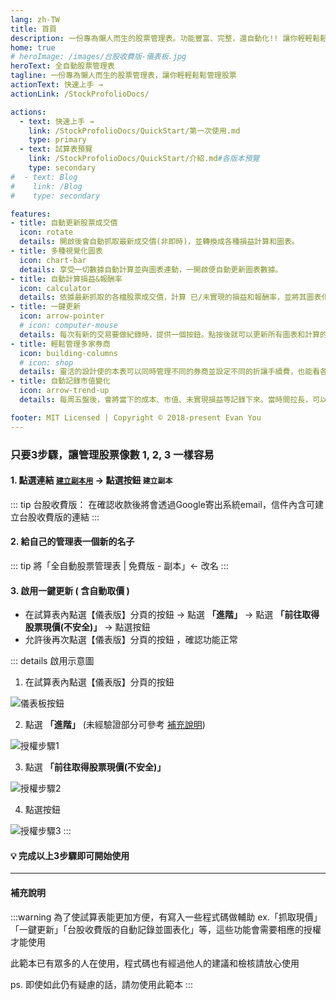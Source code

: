 ```yaml
---
lang: zh-TW
title: 首頁
description: 一份專為懶人而生的股票管理表。功能豐富、完整，還自動化!! 讓你輕輕鬆鬆管理股票
home: true
# heroImage: /images/台股收費版-儀表板.jpg
heroText: 全自動股票管理表
tagline: 一份專為懶人而生的股票管理表，讓你輕輕鬆鬆管理股票
actionText: 快速上手 →
actionLink: /StockProfolioDocs/

actions:
  - text: 快速上手 →
    link: /StockProfolioDocs/QuickStart/第一次使用.md
    type: primary
  - text: 試算表預覽
    link: /StockProfolioDocs/QuickStart/介紹.md#各版本預覽
    type: secondary
#  - text: Blog
#    link: /Blog
#    type: secondary

features:
- title: 自動更新股票成交價
  icon: rotate 
  details: 開啟後會自動抓取最新成交價(非即時)，並轉換成各種損益計算和圖表。
- title: 多種視覺化圖表
  icon: chart-bar
  details: 享受一切數據自動計算並與圖表連動，一開啟便自動更新圖表數據。
- title: 自動計算損益&報酬率
  icon: calculator
  details: 依據最新抓取的各檔股票成交價，計算 已/未實現的損益和報酬率，並將其圖表化。
- title: 一鍵更新
  icon: arrow-pointer
  # icon: computer-mouse
  details: 每次有新的交易要做紀錄時，提供一個按鈕。點按後就可以更新所有圖表和計算的功能。
- title: 輕鬆管理多家券商
  icon: building-columns
  # icon: shop
  details: 靈活的設計使的本表可以同時管理不同的券商並設定不同的折讓手續費，也能看各券商/分類的占比圖。
- title: 自動記錄市值變化
  icon: arrow-trend-up
  details: 每周五盤後，會將當下的成本、市值、未實現損益等記錄下來。當時間拉長，可以觀察到自己投資的曲線變化，是付費版的其中一個大功能！

footer: MIT Licensed | Copyright © 2018-present Evan You
---
```


### 只要3步驟，讓管理股票像數 1, 2, 3 一樣容易

#### 1. 點選連結 [`建立副本用`](https://docs.google.com/spreadsheets/d/1rchpA3W-BlDn8BZOhQ1uiUPnuHLb4UZ65iLzjHb-cp0/copy) → 點選按鈕 `建立副本`
   ::: tip 台股收費版： 在確認收款後將會透過Google寄出系統email，信件內含可建立台股收費版的連結
   :::

#### 2. 給自己的管理表一個新的名子
   ::: tip 將「全自動股票管理表 | 免費版 - 副本」← 改名
   :::

#### 3. 啟用一鍵更新 ( 含自動取價 )
   - 在試算表內點選【儀表版】分頁的按鈕 <Badge text="更新交易紀錄" vertical="middle"/> → 點選 __「進階」__ → 點選  __「前往取得股票現價(不安全)」__ → 點選按鈕 <Badge text="允許" vertical="middle"/>
   - 允許後再次點選【儀表版】分頁的按鈕 <Badge text="更新交易紀錄" vertical="middle"/>，確認功能正常
   
   ::: details 啟用示意圖
   1. 在試算表內點選【儀表版】分頁的按鈕 <Badge text="更新交易紀錄" vertical="middle"/>

   ![儀表板按鈕](/images/更新交易紀錄按鈕.jpg)

   2. 點選 __「進階」__ (未經驗證部分可參考 [補充說明](#補充說明))

   ![授權步驟1](/images/授權步驟1.jpg)

   3. 點選  __「前往取得股票現價(不安全)」__

   ![授權步驟2](/images/授權步驟2.jpg)

   4. 點選按鈕 <Badge text="允許" vertical="middle"/>

   ![授權步驟3](/images/授權步驟3.jpg)
   :::

#### 💡 完成以上3步驟即可開始使用

---

#### 補充說明

  :::warning 為了使試算表能更加方便，有寫入一些程式碼做輔助
  ex.「抓取現價」「一鍵更新」「台股收費版的自動記錄並圖表化」等，這些功能會需要相應的授權才能使用

  此範本已有眾多的人在使用，程式碼也有經過他人的建議和檢核請放心使用

  ps. 即使如此仍有疑慮的話，請勿使用此範本
  :::
